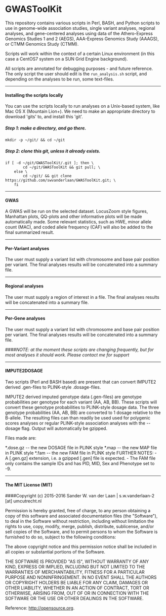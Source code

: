 GWASToolKit
============
This repository contains various scripts in Perl, BASH, and Python scripts to use in genome-wide association studies, single variant analyses, regional analyses, and gene-centered analyses using data of the Athero-Express Genomics Studies 1 and 2 (AEGS), AAA-Express Genomics Study (AAAGS), or CTMM Genomics Study (CTMM).

Scripts will work within the context of a certain Linux environment (in this case a CentOS7 system on a SUN Grid Engine background). 

All scripts are annotated for debugging purposes - and future reference. The only script the user should edit is the `run_analysis.sh` script, and depending on the analyses to be run, some text-files.

--------------

#### Installing the scripts locally

You can use the scripts locally to run analyses on a Unix-based system, like Mac OS X (Mountain Lion+). We need to make an appropriate directory to download 'gits' to, and install this 'git'.

##### Step 1: make a directory, and go there.

```
mkdir -p ~/git/ && cd ~/git
```

##### Step 2: clone this git, unless it already exists.

```
if [ -d ~/git/GWASToolKit/.git ]; then \
		cd ~/git/GWASToolKit && git pull; \
	else \
		cd ~/git/ && git clone https://github.com/swvanderlaan/GWASToolKit.git; \
	fi
```

--------------

#### GWAS 
A GWAS will be run on the selected dataset. LocusZoom style figures, Manhattan plots, QQ-plots and other informative plots will be made automatically made. Some relevant statistics, such as HWE, minor allele count (MAC), and coded allele frequency (CAF) will also be added to the final summarized result. 

--------------

#### Per-Variant analyses

The user must supply a variant list with chromosome and base pair position per variant. The final analyses results will be concatenated into a summary file.

--------------

#### Regional analyses

The user must supply a region of interest in a file. The final analyses results will be concatenated into a summary file.

--------------

#### Per-Gene analyses

The user must supply a variant list with chromosome and base pair position per variant. The final analyses results will be concatenated into a summary file.

####_NOTE: at the moment these scripts are changing frequently, but for most analyses it should work. Please contact me for support_


--------------

#### IMPUTE2DOSAGE
Two scripts (Perl and BASH based) are present that can convert IMPUTE2 derived .gen-files to PLINK-style .dosage-files.

IMPUTE2 derived imputed genotype data (.gen-files) are genotype probabilities per genotype for each variant (AA, AB, BB). These scripts will convert these genotype probabilities to PLINK-style dosage data. The three genotype probabilities (AA, AB, BB) are converted to 1 dosage relative to the B-allele. The resulting files can than readily be used used for polygenic scores analyses or regular PLINK-style association analyses with the --dosage flag. Output will automatically be gzipped.

Files made are:

*.dose.gz -- the new DOSAGE file in PLINK style
*.map -- the new MAP file in PLINK style
*.fam -- the new FAM file in PLINK style
FURTHER NOTES: - A [.gen.gz] extension, i.e. a gzipped [.gen] file is expected. - The FAM file only contains the sample IDs and has PID, MID, Sex and Phenotype set to -9.


--------------

#### The MIT License (MIT)
####Copyright (c) 2015-2016 Sander W. van der Laan | s.w.vanderlaan-2 [at] umcutrecht.nl

Permission is hereby granted, free of charge, to any person obtaining a copy of this software and associated documentation files (the "Software"), to deal in the Software without restriction, including without limitation the rights to use, copy, modify, merge, publish, distribute, sublicense, and/or sell copies of the Software, and to permit persons to whom the Software is furnished to do so, subject to the following conditions:   

The above copyright notice and this permission notice shall be included in all copies or substantial portions of the Software.

THE SOFTWARE IS PROVIDED "AS IS", WITHOUT WARRANTY OF ANY KIND, EXPRESS OR IMPLIED, INCLUDING BUT NOT LIMITED TO THE WARRANTIES OF MERCHANTABILITY, FITNESS FOR A PARTICULAR PURPOSE AND NONINFRINGEMENT. IN NO EVENT SHALL THE AUTHORS OR COPYRIGHT HOLDERS BE LIABLE FOR ANY CLAIM, DAMAGES OR OTHER LIABILITY, WHETHER IN AN ACTION OF CONTRACT, TORT OR OTHERWISE, ARISING FROM, OUT OF OR IN CONNECTION WITH THE SOFTWARE OR THE USE OR OTHER DEALINGS IN THE SOFTWARE.

Reference: http://opensource.org.
